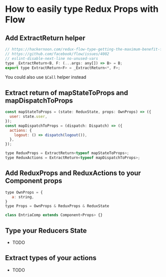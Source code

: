 # How to easily type Redux Props with Flow

## Add ExtractReturn helper

```jsx
// https://hackernoon.com/redux-flow-type-getting-the-maximum-benefit-from-the-fewest-key-strokes-5c006c54ec87
// https://github.com/facebook/flow/issues/4002
// eslint-disable-next-line no-unused-vars
type _ExtractReturn<B, F: (...args: any[]) => B> = B;
export type ExtractReturn<F> = _ExtractReturn<*, F>;
```
You could also use `$Call` helper instead

## Extract return of mapStateToProps and mapDispatchToProps

```jsx
const mapStateToProps = (state: ReduxState, props: OwnProps) => ({
  user: state.user,
});
const mapDispatchToProps = (dispatch: Dispatch) => ({
  actions: {
    logout: () => dispatch(logout()),
  },
});

type ReduxProps = ExtractReturn<typeof mapStateToProps>;
type ReduxActions = ExtractReturn<typeof mapDispatchToProps>;
```

## Add ReduxProps and ReduxActions to your Component props

```jsx
type OwnProps = {
   a: string,
}
type Props = OwnProps & ReduxProps & ReduxState

class EntriaComp extends Component<Props> {}
```

## Type your Reducers State
- TODO

## Extract types of your actions
- TODO
